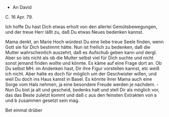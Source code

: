 + An David

 C. 16 Apr. 79.

Ich hoffe Du hast Dich etwas erholt von den allerlei Gemütsbewegungen, und der treue Herr läßt zu, daß Du etwas Neues bedenken kannst.

Mama denkt, an Marie Hoch würdest Du eine liebe treue Seele finden, wenn Gott sie für Dich bestimmt hätte. Nun ist freilich zu bedenken, daß die Mutter wahrscheinlich auszehrt, daß es Aufschub geben kann und dergl. Aber so ists nicht als ob die Mutter selbst viel für Dich suchte und nicht sonst jemand finden wollte und könnte. Es käme auf eine Frage dort an. Ob Du selbst MH. im Andenken hast, Dir ihre Figur vorstellen kannst, etc weiß ich nicht. Aber halte es doch für möglich um der Geschwister willen, und weil Du doch ins Haus kamst in Basel. Es könnte ihrer Mama auch eine Sorge vom Hals nehmen, ja eine besondere Freude werden je nachdem. - Nun Du bist ja alt und gescheid, bedenks halt und stell Dir als möglich vor, das das Beste zuletzt kommt und daß c aus den feinsten Extrakten von a und b zusammen gesetzt sein mag.

Bet einmal drüber
